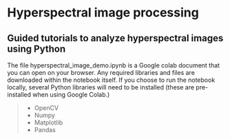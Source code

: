 # Hyperspectral image processing

## Guided tutorials to analyze hyperspectral images using Python

The file hyperspectral_image_demo.ipynb is a Google colab document that you can open on your browser. Any required libraries and files are downloaded within the notebook itself. If you choose to run the notebook locally, several Python libraries will need to be installed (these are pre-installed when using Google Colab.)

>
> - OpenCV
> - Numpy
> - Matplotlib
> - Pandas
>



